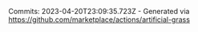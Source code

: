 Commits: 2023-04-20T23:09:35.723Z - Generated via https://github.com/marketplace/actions/artificial-grass
<br>
